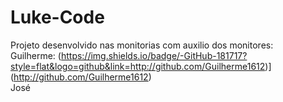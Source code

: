 # Luke-Code

Projeto desenvolvido nas monitorias com auxilio dos monitores: <br />
Guilherme: (https://img.shields.io/badge/-GitHub-181717?style=flat&logo=github&link=http://github.com/Guilherme1612)](http://github.com/Guilherme1612)<br />
José
